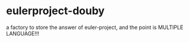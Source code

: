 eulerproject-douby
==================

a factory to store the answer of euler-project,  and the point is MULTIPLE LANGUAGE!!!
